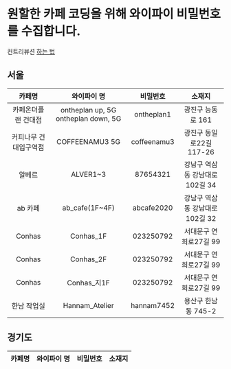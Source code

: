 # 원할한 카페 코딩을 위해 와이파이 비밀번호를 수집합니다.

컨트리뷰션 [하는 법](Contribution.md)

## 서울

|   카페명    |  와이파이 명   |  비밀번호  |             소재지             |
| :---------: | :------------: | :--------: | :----------------------------: |
|   카페온더플랜 건대점    |    ontheplan up, 5G ontheplan down, 5G   |  ontheplan1 | 광진구 능동로 161 |
|   커피나무 건대입구역점   |    COFFEENAMU3 5G   |  coffeenamu3  | 광진구 동일로22길 117-26 |
|   알베르    |    ALVER1~3    |  87654321  | 강남구 역삼동 강남대로102길 34 |
|   ab 카페   | ab_cafe(1F~4F) | abcafe2020 | 강남구 역삼동 강남대로102길 32 |
|   Conhas    |   Conhas_1F    | 023250792  |     서대문구 연희로27길 99     |
|   Conhas    |   Conhas_2F    | 023250792  |     서대문구 연희로27길 99     |
|   Conhas    |  Conhas\_지1F  | 023250792  |     서대문구 연희로27길 99     |
| 한남 작업실 | Hannam_Atelier | hannam7452 |      용산구 한남동 745-2       |

## 경기도

| 카페명 | 와이파이 명 | 비밀번호 | 소재지 |
| :----: | :---------: | :------: | :----: |
